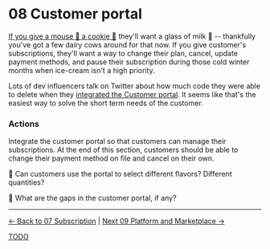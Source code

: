 # 08 Customer portal

[If you give a mouse 🐁 a cookie
🍪](https://www.amazon.com/You-Give-Mouse-Cookie-Book/dp/0060245867) they'll
want a glass of milk 🥛 -- thankfully you've got a few dairy cows around for
that now. If you give customer's subscriptions, they'll want a way to change
their plan, cancel, update payment methods, and pause their subscription during
those cold winter months when ice-cream isn't a high priority.

Lots of dev influencers talk on Twitter about how much code they were able to
delete when they [integrated the Customer
portal](https://stripe.com/docs/billing/subscriptions/integrating-customer-portal).
It seems like that's the easiest way to solve the short term needs of the
customer.

### Actions

Integrate the customer portal so that customers can manage their subscriptions.
At the end of this section, customers should be able to change their payment
method on file and cancel on their own.

🧠 Can customers use the portal to select different flavors? Different quantities?

🧠 What are the gaps in the customer portal, if any?

---

[<- Back to 07 Subscription](./07-subscription.md)
|
[Next 09 Platform and Marketplace ->](./09-connect.md)

[TODO](../TODO.md)
